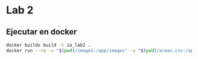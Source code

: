 # Lab 2


## Ejecutar en docker

```sh
docker buildx build -t ia_lab2 .    
docker run --rm -v "$(pwd)/images:/app/images" -v "$(pwd)/areas.csv:/app/areas.csv" ia_lab2 
```

